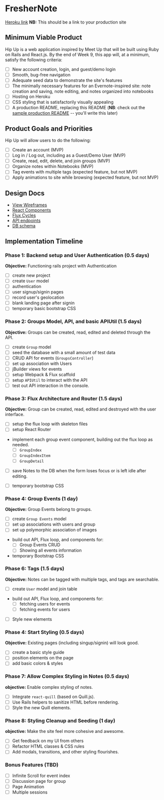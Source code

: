 # FresherNote

[Heroku link][heroku] **NB:** This should be a link to your production site

[heroku]: http://www.herokuapp.com

## Minimum Viable Product

Hip Up is a web application inspired by Meet Up that will be built using Ruby on Rails and React.js.  By the end of Week 9, this app will, at a minimum, satisfy the following criteria:

- [ ] New account creation, login, and guest/demo login
- [ ] Smooth, bug-free navigation
- [ ] Adequate seed data to demonstrate the site's features
- [ ] The minimally necessary features for an Evernote-inspired site: note creation and saving, note editing, and notes organized into notebooks
- [ ] Hosting on Heroku
- [ ] CSS styling that is satisfactorily visually appealing
- [ ] A production README, replacing this README (**NB**: check out the [sample production README](https://github.com/appacademy/sample-project-proposal/blob/master/docs/production_readme.md) -- you'll write this later)

## Product Goals and Priorities

Hip Up will allow users to do the following:

<!-- This is a Markdown checklist. Use it to keep track of your
progress. Put an x between the brackets for a checkmark: [x] -->

- [ ] Create an account (MVP)
- [ ] Log in / Log out, including as a Guest/Demo User (MVP)
- [ ] Create, read, edit, delete, and join groups (MVP)
- [ ] Organize notes within Notebooks (MVP)
- [ ] Tag events with multiple tags (expected feature, but not MVP)
- [ ] Apply animations to site while browsing (expected feature, but not MVP)

## Design Docs
* [View Wireframes][views]
* [React Components][components]
* [Flux Cycles][flux-cycles]
* [API endpoints][api-endpoints]
* [DB schema][schema]

[views]: ./docs/views.md
[components]: ./docs/components.md
[flux-cycles]: ./docs/flux-cycles.md
[api-endpoints]: ./docs/api-endpoints.md
[schema]: ./docs/schema.md

## Implementation Timeline

### Phase 1: Backend setup and User Authentication (0.5 days)

**Objective:** Functioning rails project with Authentication

- [ ] create new project
- [ ] create `User` model
- [ ] authentication
- [ ] user signup/signin pages
- [ ] record user's geolocation
- [ ] blank landing page after signin
- [ ] temporary basic bootstrap CSS

### Phase 2: Groups Model, API, and basic APIUtil (1.5 days)

**Objective:** Groups can be created, read, edited and deleted through
the API.

- [ ] create `Group` model
- [ ] seed the database with a small amount of test data
- [ ] CRUD API for events (`GroupsController`)
- [ ] set up association with Users
- [ ] jBuilder views for events
- [ ] setup Webpack & Flux scaffold
- [ ] setup `APIUtil` to interact with the API
- [ ] test out API interaction in the console.

### Phase 3: Flux Architecture and Router (1.5 days)

**Objective:** Group can be created, read, edited and destroyed with the
user interface.

- [ ] setup the flux loop with skeleton files
- [ ] setup React Router
- implement each group event component, building out the flux loop as needed.
  - [ ] `GroupIndex`
  - [ ] `GroupIndexItem`
  - [ ] `GroupDetail`
- [ ] save Notes to the DB when the form loses focus or is left idle
  after editing.
- [ ] temporary bootstrap CSS



### Phase 4: Group Events (1 day)

**Objective:** Group Events belong to groups.

- [ ] create `Group Events` model
- [ ] set up associations with users and group
- [ ] set up polymorphic association of images
- build out API, Flux loop, and components for:
  - [ ] Group Events CRUD
  - [ ] Showing all events information
- temporary Bootstrap CSS


### Phase 6: Tags (1.5 days)

**Objective:** Notes can be tagged with multiple tags, and tags are searchable.

- [ ] create `User` model and join table
- build out API, Flux loop, and components for:
  - [ ] fetching users for events
  - [ ] fetching events for users
- [ ] Style new elements

### Phase 4: Start Styling (0.5 days)

**Objective:** Existing pages (including singup/signin) will look good.

- [ ] create a basic style guide
- [ ] position elements on the page
- [ ] add basic colors & styles

### Phase 7: Allow Complex Styling in Notes (0.5 days)

**objective:** Enable complex styling of notes.

- [ ] Integrate `react-quill` (based on Quill.js).
- [ ] Use Rails helpers to sanitize HTML before rendering.
- [ ] Style the new Quill elements.

### Phase 8: Styling Cleanup and Seeding (1 day)

**objective:** Make the site feel more cohesive and awesome.

- [ ] Get feedback on my UI from others
- [ ] Refactor HTML classes & CSS rules
- [ ] Add modals, transitions, and other styling flourishes.

### Bonus Features (TBD)
- [ ] Infinite Scroll for event index
- [ ] Discussion page for group
- [ ] Page Animation
- [ ] Multiple sessions

[phase-one]: ./docs/phases/phase1.md
[phase-two]: ./docs/phases/phase2.md
[phase-three]: ./docs/phases/phase3.md
[phase-four]: ./docs/phases/phase4.md
[phase-five]: ./docs/phases/phase5.md
